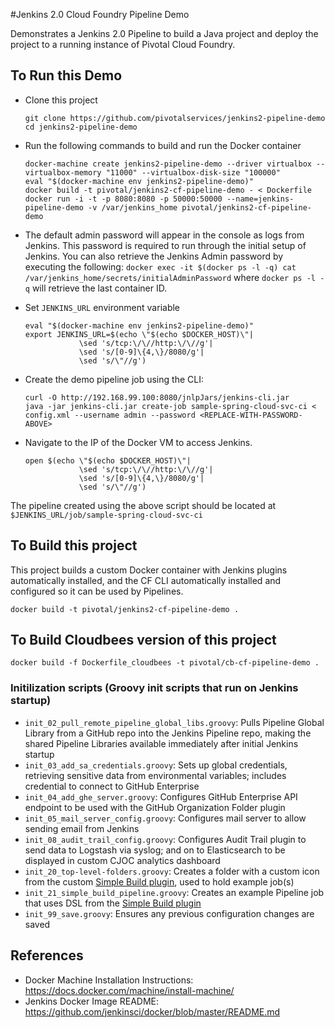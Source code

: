 #Jenkins 2.0 Cloud Foundry Pipeline Demo

Demonstrates a Jenkins 2.0 Pipeline to build a Java project and deploy the project to a running instance of Pivotal Cloud Foundry.

## To Run this Demo

* Clone this project
  ```
  git clone https://github.com/pivotalservices/jenkins2-pipeline-demo
  cd jenkins2-pipeline-demo
  ```

* Run the following commands to build and run the Docker container
  ```
  docker-machine create jenkins2-pipeline-demo --driver virtualbox --virtualbox-memory "11000" --virtualbox-disk-size "100000"
  eval "$(docker-machine env jenkins2-pipeline-demo)"
  docker build -t pivotal/jenkins2-cf-pipeline-demo - < Dockerfile
  docker run -i -t -p 8080:8080 -p 50000:50000 --name=jenkins-pipeline-demo -v /var/jenkins_home pivotal/jenkins2-cf-pipeline-demo
  ```

* The default admin password will appear in the console as logs from Jenkins. This password is required to run through the initial setup of Jenkins. You can also retrieve the Jenkins Admin password by executing the following: `docker exec -it $(docker ps -l -q) cat /var/jenkins_home/secrets/initialAdminPassword` where ``docker ps -l -q`` will retrieve the last container ID.

* Set `JENKINS_URL` environment variable
  ```
  eval "$(docker-machine env jenkins2-pipeline-demo)"
  export JENKINS_URL=$(echo \"$(echo $DOCKER_HOST)\"|
              \sed 's/tcp:\/\//http:\/\//g'|
              \sed 's/[0-9]\{4,\}/8080/g'|
              \sed 's/\"//g')
  ```

* Create the demo pipeline job using the CLI:
  ```
  curl -O http://192.168.99.100:8080/jnlpJars/jenkins-cli.jar
  java -jar jenkins-cli.jar create-job sample-spring-cloud-svc-ci < config.xml --username admin --password <REPLACE-WITH-PASSWORD-ABOVE>
  ```

* Navigate to the IP of the Docker VM to access Jenkins.
  ```
  open $(echo \"$(echo $DOCKER_HOST)\"|
              \sed 's/tcp:\/\//http:\/\//g'|
              \sed 's/[0-9]\{4,\}/8080/g'|
              \sed 's/\"//g')
  ```
The pipeline created using the above script should be located at `$JENKINS_URL/job/sample-spring-cloud-svc-ci`


## To Build this project

This project builds a custom Docker container with Jenkins plugins automatically installed, and the CF CLI automatically installed and configured so it can be used by Pipelines.

  `docker build -t pivotal/jenkins2-cf-pipeline-demo .`

## To Build Cloudbees version of this project

  `docker build -f Dockerfile_cloudbees -t pivotal/cb-cf-pipeline-demo .`

### Initilization scripts (Groovy init scripts that run on Jenkins startup)
- `init_02_pull_remote_pipeline_global_libs.groovy`: Pulls Pipeline Global Library from a GitHub repo into the Jenkins Pipeline repo, making the shared Pipeline Libraries available immediately after initial Jenkins startup
- `init_03_add_sa_credentials.groovy`: Sets up global credentials, retrieving sensitive data from environmental variables; includes credential to connect to GitHub Enterprise
- `init_04_add_ghe_server.groovy`: Configures GitHub Enterprise API endpoint to be used with the GitHub Organization Folder plugin
- `init_05_mail_server_config.groovy`: Configures mail server to allow sending email from Jenkins
- `init_08_audit_trail_config.groovy`: Configures Audit Trail plugin to send data to Logstash via syslog; and on to Elasticsearch to be displayed in custom CJOC analytics dashboard
- `init_20_top-level-folders.groovy`: Creates a folder with a custom icon from the custom [Simple Build plugin](https://github.com/kmadel/simple-build-for-pipeline-plugin), used to hold example job(s)
- `init_21_simple_build_pipeline.groovy`: Creates an example Pipeline job that uses DSL from the [Simple Build plugin](https://github.com/kmadel/simple-build-for-pipeline-plugin)
- `init_99_save.groovy`: Ensures any previous configuration changes are saved  


## References

* Docker Machine Installation Instructions: https://docs.docker.com/machine/install-machine/
* Jenkins Docker Image README:  https://github.com/jenkinsci/docker/blob/master/README.md
